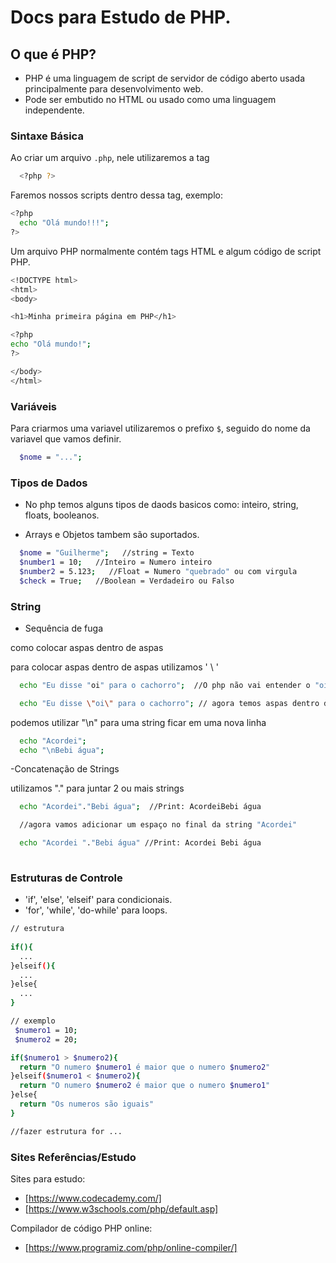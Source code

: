 # Docs para Estudo de PHP.
## O que é PHP?

- PHP é uma linguagem de script de servidor de código aberto usada principalmente para desenvolvimento web. </br>
- Pode ser embutido no HTML ou usado como uma linguagem independente.

### Sintaxe Básica

Ao criar um arquivo `.php`, nele utilizaremos a tag

``` bash
  <?php ?>
```

Faremos nossos scripts dentro dessa tag, exemplo:

``` bash
<?php
  echo "Olá mundo!!!";
?>
```
Um arquivo PHP normalmente contém tags HTML e algum código de script PHP.

```bash
<!DOCTYPE html>
<html>
<body>

<h1>Minha primeira página em PHP</h1>

<?php
echo "Olá mundo!";
?>

</body>
</html>
```

### Variáveis

Para criarmos uma variavel utilizaremos o prefixo `$`, seguido do nome da variavel que vamos definir. 

``` bash
  $nome = "...";
```

### Tipos de Dados

- No php temos alguns tipos de daods basicos como: inteiro, string, floats, booleanos.

- Arrays e Objetos tambem são suportados.

``` bash
  $nome = "Guilherme";   //string = Texto
  $number1 = 10;   //Inteiro = Numero inteiro
  $number2 = 5.123;   //Float = Numero "quebrado" ou com virgula
  $check = True;   //Boolean = Verdadeiro ou Falso
```
### String

- Sequência de fuga

como colocar aspas dentro de aspas 

para colocar aspas dentro de aspas utilizamos ' \ '   
``` bash
  echo "Eu disse "oi" para o cachorro";  //O php não vai entender o "oi" pq ele está fora das aspas

  echo "Eu disse \"oi\" para o cachorro"; // agora temos aspas dentro das aspas

```

podemos utilizar "\n" para uma string ficar em uma nova linha

``` bash
  echo "Acordei";
  echo "\nBebi água";
```

-Concatenação de Strings

utilizamos "." para juntar 2 ou mais strings
``` bash
  echo "Acordei"."Bebi água";  //Print: AcordeiBebi água

  //agora vamos adicionar um espaço no final da string "Acordei"

  echo "Acordei "."Bebi água" //Print: Acordei Bebi água
 
```



### Estruturas de Controle

- 'if', 'else', 'elseif' para condicionais.
- 'for', 'while', 'do-while' para loops.

``` bash
// estrutura
 
if(){
  ...
}elseif(){
  ...
}else{
  ...
}

// exemplo
 $numero1 = 10;
 $numero2 = 20;

if($numero1 > $numero2){
  return "O numero $numero1 é maior que o numero $numero2"
}elseif($numero1 < $numero2){
  return "O numero $numero2 é maior que o numero $numero1"
}else{
  return "Os numeros são iguais"
}

//fazer estrutura for ...

```

### Sites Referências/Estudo

Sites para estudo:
- [https://www.codecademy.com/]
- [https://www.w3schools.com/php/default.asp]

Compilador de código PHP online: 
- [https://www.programiz.com/php/online-compiler/]



